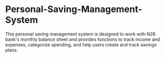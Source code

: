 # Personal-Saving-Management-System
This personal saving management system is designed to work with N26 bank's monthly balance sheet and provides functions to track income and expenses, categorize spending, and help users create and track savings plans.
